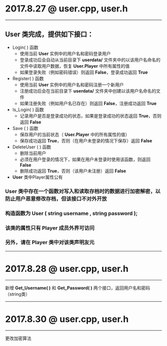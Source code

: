 # 2017.8.27 @ user.cpp, user.h
****
## User 类完成，提供如下接口：
* Login( ) 函数
  * 使用当前 **User** 实例中的用户名和密码登录用户
  * 登录成功后会自动从当前目录下 **userdata/** 文件夹中的以该用户名命名的文件中读取用户数据，恢复 **User.Player** 中所有属性的值
  * 如果登录失败（例如密码错误）则返回 **False**，登录成功返回 **True**
* Register( ) 函数
  *  使用当前 **User** 实例中的用户名和密码注册一个新用户
  *  注册成功后会在当前目录下 **userdata/** 文件夹中创建以该用户名命名的文件
  *  如果注册失败（例如用户名已存在）则返回 **False**，注册成功返回 **True**
* Is_Login( ) 函数
  * 记录用户是否是登录成功的状态，如果是登录成功的状态返回 **True**，否则返回 **False**
* Save ( ) 函数
  * 保存用户的当前状态（ **User.Player** 中的所有属性的值）
  * 保存成功返回 **True**，否则（在用户未登录的情况下保存）返回 **False**
* DeleteUser ( ) 函数
  * 删除当前用户
  * 必须在用户登录的情况下，如果在用户未登录时使用该函数，则返回 **False**
  * 删除成功返回 **True**，否则（该用户未注册）返回 **False**
* **User** 类中Player属性公有

### User 类中存在一个函数对写入和读取存档时的数据进行加密解密，以防止用户恶意修改存档，但该接口不对外开放
### 构造函数为 User ( string username , string password );
### 该类的属性只有 Player 成员外界可访问
### 另外，请在 Player 类中对该类声明友元
****
# 2017.8.28 @ user.cpp, user.h
****
新增 **Get_Username( )** 和 **Get_Password( )** 两个接口，返回用户名和密码（string类）
****
# 2017.8.30 @ user.cpp, user.h
****
更改加密算法